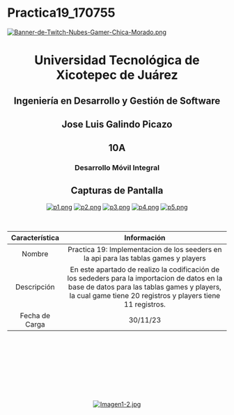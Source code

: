 # Practica19_170755

[![Banner-de-Twitch-Nubes-Gamer-Chica-Morado.png](https://i.postimg.cc/15q3LFXF/Banner-de-Twitch-Nubes-Gamer-Chica-Morado.png)](https://postimg.cc/MvzwBvyZ)

<div align="center">
  
# Universidad Tecnológica de Xicotepec de Juárez


## Ingeniería en Desarrollo y Gestión de Software
## Jose Luis Galindo Picazo
## 10A
### Desarrollo Móvil Integral


## Capturas de Pantalla
[![p1.png](https://i.postimg.cc/VkLTXPdc/p1.png)](https://postimg.cc/rK3QLb1h)
[![p2.png](https://i.postimg.cc/N0Zzhybg/p2.png)](https://postimg.cc/5Hq3L2ZG)
[![p3.png](https://i.postimg.cc/Bbm50ksx/p3.png)](https://postimg.cc/8frfdy75)
[![p4.png](https://i.postimg.cc/hvYJMBc3/p4.png)](https://postimg.cc/ZvrKKX9r)
[![p5.png](https://i.postimg.cc/cCvCvbw7/p5.png)](https://postimg.cc/jnrt9v8C)




&nbsp;
&nbsp;


|  Característica |  Información |
| :------------: | :------------: |
| Nombre  |  Practica 19: Implementacion de los seeders en la api para las tablas games y players |
| Descripción  | En este apartado de realizo la codificación de los sededers para la importacion de datos en la base de datos para las tablas games y players, la cual game tiene 20 registros y players tiene 11 registros. |
|  Fecha de Carga | 30/11/23  |

&nbsp;
&nbsp;

&nbsp;
&nbsp;

<br>
<br>
<br>
<br>

[![Imagen1-2.jpg](https://i.postimg.cc/x1swjyVj/Imagen1-2.jpg)](https://postimg.cc/0zwWcSNh)



&nbsp;
&nbsp;
